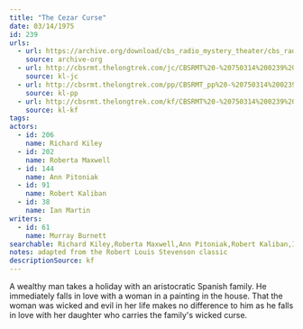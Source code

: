 ```yaml
---
title: "The Cezar Curse"
date: 03/14/1975
id: 239
urls: 
  - url: https://archive.org/download/cbs_radio_mystery_theater/cbs_radio_mystery_theater-0201-0250.zip/cbs_radio_mystery_theater-0201-0250%2Fcbsrmt_0239_the_cezar_curse.mp3
    source: archive-org
  - url: http://cbsrmt.thelongtrek.com/jc/CBSRMT%20-%20750314%200239%20Cezar%20Curse%20vbr%20oz%20flip_jc.mp3
    source: kl-jc
  - url: http://cbsrmt.thelongtrek.com/pp/CBSRMT_pp%20-%20750314%200239%20The%20Cezar%20Curse.mp3
    source: kl-pp
  - url: http://cbsrmt.thelongtrek.com/kf/CBSRMT%20-%20750314%200239%20The%20Cezar%20Curse_kf.mp3
    source: kl-kf
tags: 
actors:  
  - id: 206
    name: Richard Kiley  
  - id: 202
    name: Roberta Maxwell  
  - id: 144
    name: Ann Pitoniak  
  - id: 91
    name: Robert Kaliban  
  - id: 38
    name: Ian Martin
writers:  
  - id: 61
    name: Murray Burnett
searchable: Richard Kiley,Roberta Maxwell,Ann Pitoniak,Robert Kaliban,Ian Martin Murray Burnett
notes: adapted from the Robert Louis Stevenson classic
descriptionSource: kf
---
```

A wealthy man takes a holiday with an aristocratic Spanish family. He immediately falls in love with a woman in a painting in the house. That the woman was wicked and evil in her life makes no difference to him as he falls in love with her daughter who carries the family's wicked curse.